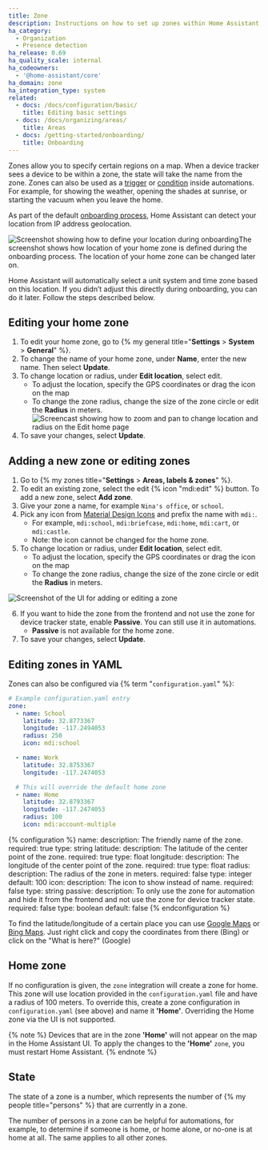 ```yaml
---
title: Zone
description: Instructions on how to set up zones within Home Assistant.
ha_category:
  - Organization
  - Presence detection
ha_release: 0.69
ha_quality_scale: internal
ha_codeowners:
  - '@home-assistant/core'
ha_domain: zone
ha_integration_type: system
related:
  - docs: /docs/configuration/basic/
    title: Editing basic settings
  - docs: /docs/organizing/areas/
    title: Areas
  - docs: /getting-started/onboarding/
    title: Onboarding
---
```


Zones allow you to specify certain regions on a map. When a device tracker sees a device to be within a zone, the state will take the name from the zone. Zones can also be used as a [trigger](/docs/automation/trigger#zone-trigger) or [condition](/docs/scripts/conditions/#zone-condition) inside automations. For example, for showing the weather, opening the shades at sunrise, or starting the vacuum when you leave the home.

As part of the default [onboarding process](/getting-started/onboarding/), Home Assistant can detect your location from IP address geolocation.

<p class='img'><img src='/images/getting-started/onboarding_location.png' style='border: 0;box-shadow: none;' alt="Screenshot showing how to define your location during onboarding">The screenshot shows how location of your home zone is defined during the onboarding process. The location of your home zone can be changed later on.</p>

Home Assistant will automatically select a unit system and time zone based on this location. If you didn’t adjust this directly during onboarding, you can do it later. Follow the steps described below.

## Editing your home zone

1. To edit your home zone, go to {% my general title="**Settings** > **System** > **General**" %}.
2. To change the name of your home zone, under **Name**, enter the new name. Then select **Update**.
3. To change location or radius, under **Edit location**, select edit.
   - To adjust the location, specify the GPS coordinates or drag the icon on the map
   - To change the zone radius, change the size of the zone circle or edit the **Radius** in meters.
      <img class="no-shadow" src='/images/docs/configuration/change_location_radius.webp' alt='Screencast showing how to zoom and pan to change location and radius on the Edit home page'>
4. To save your changes, select **Update**.

## Adding a new zone or editing zones

1. Go to {% my zones title="**Settings** > **Areas, labels & zones**" %}.
2. To edit an existing zone, select the edit {% icon "mdi:edit" %} button. To add a new zone, select **Add zone**.
3. Give your zone a name, for example `Nina's office`, or `school`.
4. Pick any icon from [Material Design Icons](https://pictogrammers.com/library/mdi/) and prefix the name with `mdi:`.
   - For example, `mdi:school`, `mdi:briefcase`, `mdi:home`, `mdi:cart`, or `mdi:castle`.
   - Note: the icon cannot be changed for the home zone.
5. To change location or radius, under **Edit location**, select edit.
   - To adjust the location, specify the GPS coordinates or drag the icon on the map
   - To change the zone radius, change the size of the zone circle or edit the **Radius** in meters.

  ![Screenshot of the UI for adding or editing a zone](/images/integrations/zone/zone_edit_ui.png)

6. If you want to hide the zone from the frontend and not use the zone for device tracker state, enable **Passive**. You can still use it in automations.
   - **Passive** is not available for the home zone.
7. To save your changes, select **Update**.

## Editing zones in YAML

Zones can also be configured via {% term "`configuration.yaml`" %}:

```yaml
# Example configuration.yaml entry
zone:
  - name: School
    latitude: 32.8773367
    longitude: -117.2494053
    radius: 250
    icon: mdi:school

  - name: Work
    latitude: 32.8753367
    longitude: -117.2474053

  # This will override the default home zone
  - name: Home
    latitude: 32.8793367
    longitude: -117.2474053
    radius: 100
    icon: mdi:account-multiple
```

{% configuration %}
name:
  description: The friendly name of the zone.
  required: true
  type: string
latitude:
  description: The latitude of the center point of the zone.
  required: true
  type: float
longitude:
  description: The longitude of the center point of the zone.
  required: true
  type: float
radius:
  description: The radius of the zone in meters.
  required: false
  type: integer
  default: 100
icon:
  description: The icon to show instead of name.
  required: false
  type: string
passive:
  description: To only use the zone for automation and hide it from the frontend and not use the zone for device tracker state.
  required: false
  type: boolean
  default: false
{% endconfiguration %}

To find the latitude/longitude of a certain place you can use [Google Maps](https://www.google.com/maps/) or [Bing Maps](https://www.bing.com/maps). Just right click and copy the coordinates from there (Bing) or click on the "What is here?" (Google)

## Home zone

If no configuration is given, the `zone` integration will create a zone for home. This zone will use location provided in the `configuration.yaml` file and have a radius of 100 meters. To override this, create a zone configuration in `configuration.yaml` (see above) and name it **'Home'**. Overriding the Home zone via the UI is not supported.

{% note %}
Devices that are in the zone **'Home'** will not appear on the map in the Home Assistant UI. To apply the changes to the **'Home'** `zone`, you must restart Home Assistant.
{% endnote %}

## State

The state of a zone is a number, which represents the number of
{% my people title="persons" %} that are currently in a zone.

The number of persons in a zone can be helpful for automations, for example,
to determine if someone is home, or home alone, or no-one is at home at all.
The same applies to all other zones.
